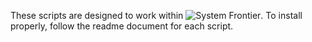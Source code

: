 These scripts are designed to work within ![System Frontier](https://systemfrontier.com).  To install properly, follow the readme document for each script.
